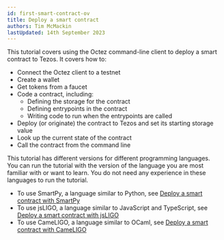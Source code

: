 ```yaml
---
id: first-smart-contract-ov
title: Deploy a smart contract
authors: Tim McMackin
lastUpdated: 14th September 2023
---
```


This tutorial covers using the Octez command-line client to deploy a smart contract to Tezos.
It covers how to:

- Connect the Octez client to a testnet
- Create a wallet
- Get tokens from a faucet
- Code a contract, including:
  - Defining the storage for the contract
  - Defining entrypoints in the contract
  - Writing code to run when the entrypoints are called
- Deploy (or originate) the contract to Tezos and set its starting storage value
- Look up the current state of the contract
- Call the contract from the command line

This tutorial has different versions for different programming languages.
You can run the tutorial with the version of the language you are most familiar with or want to learn.
You do not need any experience in these languages to run the tutorial.

- To use SmartPy, a language similar to Python, see [Deploy a smart contract with SmartPy](./smartpy)
- To use jsLIGO, a language similar to JavaScript and TypeScript, see [Deploy a smart contract with jsLIGO](./jsligo)
- To use CameLIGO, a language similar to OCaml, see [Deploy a smart contract with CameLIGO](./ligo)
